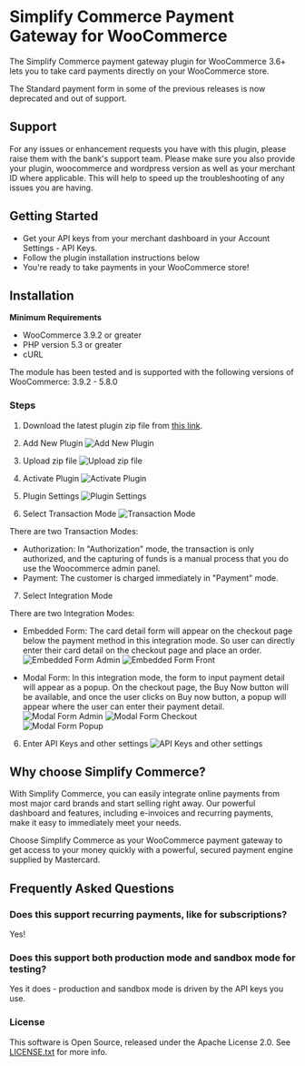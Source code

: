 # Simplify Commerce Payment Gateway for WooCommerce

The Simplify Commerce payment gateway plugin for WooCommerce 3.6+ lets you to take card payments directly on your WooCommerce store.

The Standard payment form in some of the previous releases is now deprecated and out of support.

## Support

For any issues or enhancement requests you have with this plugin, please raise them with the bank's support team. Please make sure you also provide your plugin, woocommerce and wordpress version as well as your merchant ID where applicable. This will help to speed up the troubleshooting of any issues you are having.

## Getting Started 

* Get your API keys from your merchant dashboard in your Account Settings - API Keys.
* Follow the plugin installation instructions below 
* You're ready to take payments in your WooCommerce store!

## Installation

**Minimum Requirements**

* WooCommerce 3.9.2 or greater
* PHP version 5.3 or greater
* cURL

The module has been tested and is supported with the following versions of WooCommerce:
3.9.2 - 5.8.0

### Steps 
1. Download the latest plugin zip file from [this link](https://github.com/simplifycom/woocommerce-simplify-payment-gateway-plugin/releases/latest).

2. Add New Plugin
  ![Add New Plugin](./docs/Wordpress_AddNew_Plugin.png "Add New Plugin") 
   
3. Upload zip file
  ![Upload zip file](./docs/Wordpress_Upload_Plugin.png "Upload zip file")
   
4. Activate Plugin
  ![Activate Plugin](./docs/Wordpress_Activate_Plugin.png "Activate Plugin") 
   
5. Plugin Settings 
  ![Plugin Settings](./docs/pluginsetting.png "Plugin Settings") 

6. Select Transaction Mode
  ![Transaction Mode](./docs/transactionmode.png "Plugin Settings")

  There are two Transaction Modes:
  - Authorization: In "Authorization" mode, the transaction is only authorized, and the capturing of funds is a manual process that you do use the Woocommerce admin panel. 
  - Payment: The customer is charged immediately in "Payment" mode.

7. Select Integration Mode

  There are two Integration Modes:

  - Embedded Form: The card detail form will appear on the checkout page below the payment method in this integration mode. So user can directly enter their card detail on the checkout page and place an order. 
  ![Embedded Form Admin](./docs/embeddedformadmin.png "Embedded Form Admin")
  ![Embedded Form Front](./docs/embeddedformfront.png "Embedded Form Front")  

  - Modal Form: In this integration mode, the form to input payment detail will appear as a popup. On the checkout page, the Buy Now button will be available, and once the user clicks on Buy now button, a popup will appear where the user can enter their payment detail.
  ![Modal Form Admin](./docs/modalformadmin.png "Modal Form Admin")
  ![Modal Form Checkout](./docs/modalfrontcheckoutbuynow.png "Modal Form Checkout")  
  ![Modal Form Popup](./docs/modalformfrontpay.png "Modal Form Popup")    

6. Enter API Keys and other settings
  ![API Keys and other settings](./docs/SimplifyCommerce_Plugin_APIKeys.png "API Keys & Other Settings") 
   

## Why choose Simplify Commerce?

With Simplify Commerce, you can easily integrate online payments from most major card brands and start selling right away. Our powerful dashboard and features, including e-invoices and recurring payments, make it easy to immediately meet your needs.

Choose Simplify Commerce as your WooCommerce payment gateway to get access to your money quickly with a powerful, secured payment engine supplied by Mastercard.


## Frequently Asked Questions

### Does this support recurring payments, like for subscriptions?
Yes!

### Does this support both production mode and sandbox mode for testing?
Yes it does - production and sandbox mode is driven by the API keys you use.

### License
This software is Open Source, released under the Apache License 2.0. See [LICENSE.txt](LICENSE.txt) for more info.
